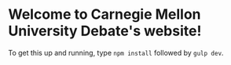 # Welcome to Carnegie Mellon University Debate's website!

To get this up and running, type `npm install` followed by `gulp dev`.
